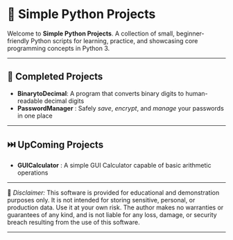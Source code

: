 # 🐍 **Simple Python Projects**

Welcome to **Simple Python Projects**. A collection of small, beginner-friendly Python scripts for learning, practice, and showcasing core programming concepts in Python 3.

---

## 📂 Completed Projects

 - **BinarytoDecimal**: A program that converts binary digits to human-readable decimal digits
 -  **PasswordManager** : Safely *save*, *encrypt*, and *manage* your passwords in one place
---

## ⏭️ UpComing Projects

 - **GUICalculator** : A simple GUI Calculator capable of basic arithmetic operations

---

📜 *Disclaimer:*
This software is provided for educational and demonstration purposes only.
It is not intended for storing sensitive, personal, or production data.
Use it at your own risk. The author makes no warranties or guarantees of any kind, and is not liable for any loss, damage, or security breach resulting from the use of this software.

---
